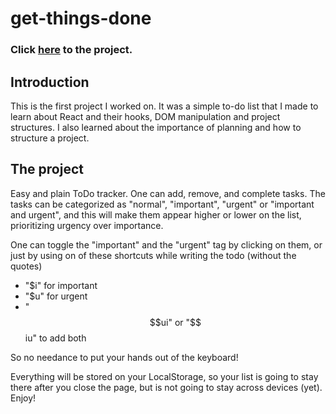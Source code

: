 # get-things-done

### Click [here](https://ebregains.github.io/get-things-done/) to the project.

## Introduction

This is the first project I worked on. It was a simple to-do list that I made to learn about React and their hooks, DOM manipulation and project structures. I also learned about the importance of planning and how to structure a project.

## The project

Easy and plain ToDo tracker. One can add, remove, and complete tasks. The tasks can be categorized as "normal", "important", "urgent" or "important and urgent", and this will make them appear higher or lower on the list, prioritizing urgency over importance. 

One can toggle the "important" and the "urgent" tag by clicking on them, or just by using on of these shortcuts while writing the todo (without the quotes)

- "$i" for important
- "$u" for urgent
- "$$ui" or "$$iu" to add both

So no needance to put your hands out of the keyboard!

Everything will be stored on your LocalStorage, so your list is going to stay there after you close the page, but is not going to stay across devices (yet). Enjoy!
